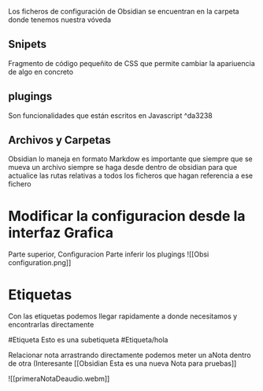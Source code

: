 Los ficheros de configuración de Obsidian se encuentran en  la carpeta donde tenemos nuestra vóveda

## Snipets
Fragmento de código pequeñito de CSS que permite cambiar la apariuencia de algo en concreto


## plugings
Son funcionalidades que están escritos en Javascript  ^da3238

## Archivos y Carpetas
Obsidian lo maneja en formato Markdow es importante que siempre que se mueva un archivo  siempre se haga desde dentro de obsidian para que actualice las rutas relativas a todos los ficheros que hagan referencia a ese fichero


# Modificar la configuracion desde la interfaz Grafica

Parte superior, Configuracion
Parte inferir los plugings
![[Obsi configuration.png]]

# Etiquetas
Con las etiquetas podemos llegar rapidamente a donde necesitamos y encontrarlas directamente

#Etiqueta
Esto es una subetiqueta
#Etiqueta/hola


Relacionar nota
arrastrando directamente podemos meter un aNota dentro de otra (Interesante
[[Obsidian Esta es una nueva Nota para pruebas]]





![[primeraNotaDeaudio.webm]]

